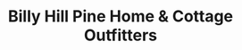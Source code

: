 ---
title: "Billy Hill Pine Home & Cottage Outfitters"
url: /stayner/billy-hill-pine-home-und-cottage-outfitters/
shop: Möbel
---